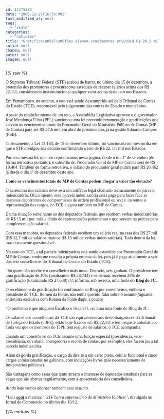 ```yaml
---
id: 12375373
date: "2006-12-27T16:39:00Z"
last_modified_at: null
tags:
  - "skate"
categories:
  - "noticias"
title: "Gratifica\u00e7\u00f5es elevam vencimentos at\u00e9 R$ 28,5 mil no Tribunal de Contas do Estado"
sutia: null
chapeu: null
autor: null
imagem: null
---
```

{\% raw %}
<p><P><FONT face=Verdana>O Supremo Tribunal Federal (STF) acabou de barrar, no último dia 15 de dezembro, a pretensão dos promotores e procuradores estaduais de receber salários acima dos R$ 22.111, considerando insconsitucional qualquer valor acima deste teto nos Estados. </FONT></P></p>
<p><P><FONT face=Verdana>Em Pernambuco, no entanto, o teto está sendo descumprido até pelo Tribunal de Contas do Estado (TCE), responsável pelo julgamento das contas do Estado e munic?pios.</FONT></P></p>
<p><P><FONT face=Verdana>Apesar do estabelecimento de um teto, a Assembléia Legislativa aprovou e o governador José Mendonça Filho (PFL) sancionou uma lei prevendo remuneração e gratificações que elevam os vencimentos totais do Procurador Geral do Ministério Público de Contas (MP de Contas) para até R$ 27,6 mil, em abril do próximo ano, já na gestão Eduardo Campos (PSB).</FONT></P></p>
<p><P><FONT face=Verdana>Curiosamente, a Lei 13.163, de 15 de dezembro último, foi sancionada no mesmo dia em que o STF divulgou sua decisão confirmando o teto de R$ 22.111 mil nos Estados. </FONT></P></p>
<p><P><FONT face=Verdana>Por essa mesma lei, que nós reproduzimos nesta página, desde o dia 1º de setembro (de forma retroativa portanto), o subs?dio do Procurador Geral do MP de Contas será de R$ 19.404. Também de forma retroativa, o salário do procurador geral pulam para R$ 20.462 já desde o dia 1º de dezembro deste ano.</FONT></P></p>
<p><P><FONT face=Verdana><STRONG>Como os vencimentos totais do MP de Contas podem chegar a valor tão elevado?</STRONG></FONT></P></p>
<p><P><FONT face=Verdana>O acréscimo nos salários deve-se a um artif?cio legal chamado tecnicamente de parcela indenizatória. Oficialmente, essa parcela indenizatória seria paga para fazer face às despesas decorrentes de compromissos de ordem profissional ou social inerentes à representação dos cargos, no TCE e agora também no MP de Contas.</FONT></P></p>
<p><P><FONT face=Verdana>É uma situação semelhante ao dos deputados federais, que recebem verbas indenizatórias de R$ 15 mil por&nbsp; mês a t?tulo de representação parlamentar e que servem na prática para complementação salarial. </FONT></P></p>
<p><P><FONT face=Verdana>Com essa manobra, os deputados federais recebem um salário real na casa dos R$ 27 mil (R$ 12,7 mil de salários mais os R$ 15 mil de verbas indenizatórias). Tudo dentro da lei, mas eticamente questionável.</FONT></P></p>
<p><P><FONT face=Verdana>No caso do TCE, a tal parcela indenizatória está sendo estendida aos Procurador Geral do MP de Contas, conforme ressalta a própria ementa da lei, pois já é paga atualmente a seis dos sete conselheiros do Tribunal de Contas do Estado (TCE). </FONT></P></p>
<p><P><FONT face=Verdana>“Só quem não recebe é o conselheiro mais novo. Dos sete, seis ganham. O presidente tem uma gratificação de 30% (totalizando R$ 28.744) e os demais recebem 25% de gratificação (totalizando R$ 27.638)???, informa, sob reserva, uma fonte do <STRONG>Blog do JC</STRONG>. </FONT></P></p>
<p><P><FONT face=Verdana>O recebimento da gratificação foi confirmado ao Blog&nbsp;por conselheiros, embora o presidente do TCE, Romeu da Fonte, não tenha querido falar sobre o assunto (aguarde entrevista exclusiva com Romeu da Fonte daqui a pouco)</FONT></P></p>
<p><P><FONT face=Verdana>“O problema é que ninguém fiscaliza o fiscal???, reclama uma fonte do Blog do JC.</FONT></P></p>
<p><P><FONT face=Verdana>Os salários dos conselheiros do TCE são equivalentes aos desembargadores do Tribunal de Justiça do Estado (TJPE), estão hoje fixados em R$ 22,111 e tem reajuste automático. Toda vez que os membros do TJPE tem reajuste de salários, o TCE acompanha.</FONT></P></p>
<p><P><FONT face=Verdana>Quando um conselheiro do TCE assume uma função especial (presidência, vice-presidência, ouvidoria, corregedoria e escola de contas, por exemplo), eles fazem jus a tal parcela indenizatória.</FONT></P></p>
<p><P><FONT face=Verdana>Além da gorda gratificação, o cargo dá direito a um carro preto, celular funcional e cinco cargos comissionados no gabinete, com indicações livres (não necessariamente de funcionários públicos).</FONT></P></p>
<p><P><FONT face=Verdana>São vantagens como essas que tanto atraem o interesse de deputados estaduais para as vagas que são abertas regularmente, com a aposentadoria dos conselheiros. </FONT></P></p>
<p><P><FONT face=Verdana><EM>Ainda hoje vamos abordar também esse assunto.</EM></FONT></P></p>
<p><P><FONT face=Verdana>*Leia <A href=\"https://jc3.uol.com.br/jornal/2006/12/16/not_212815.php\" target=_blank><STRONG><EM>aqui</EM></STRONG></A> a matéria: <EM>\"STF barra supersalário do Ministério Público\"</EM>, divulgada no Jornal do Commercio no último dia 16/12. </FONT></P> </p>
{\% endraw %}